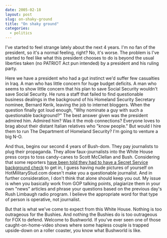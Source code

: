 ```yaml
---
date: 2005-02-18
layout: post
slug: on-shaky-ground
title: "On shaky ground"
categories:
  - politics
---
```


I've started to feel strange lately about the next 4 years. I'm no fan of the president, so it's a normal feeling, right? No, it's worse. The problem is I've started to feel like what this president chooses to do is beyond the usual liberties taken (no PATRIOT Act pun intended) by a president and his ruling party.

Here we have a president who had a gut instinct we'd suffer few casualties in Iraq. A man who has little concern for huge budget deficits. A man who seems to show little concern that his plan to save Social Security wouldn't save Social Security. He runs a staff that failed to find questionable business dealings in the background of his Homeland Security Secretary nominee, Bernard Kerik, leaving the job to internet bloggers. When the question finally got loud enough, "Why nominate a guy with such a questionable background?" The best answer given was the president admired him. Admired him? Was it the mob connections? Everyone loves to brag about their distant Italian relatives who "know people." But would I hire them to run The Department of Homeland Security? I'm going to venture a big N-O.

And thus, begins our second 4 years of Bush-dom. They pay journalists to plug their propaganda. They allow faux-journalists into the White House press corps to toss candy-canes to Scott McClellan and Bush. Considering that some reporters [have been told they had to have a Secret Service background check](http://www.nytimes.com/2005/02/17/opinion/bushs-barberini-faun.html) to get in, I guess having nude pictures of yourself on HotMilitaryStud.com doesn't make you a questionable journalist. And in further consideration, I don't think that alone should keep you out. My issue is when you basically work from GOP talking points, plagiarize them in your own "news" articles and phrase your questions based on the previous day's Rush Limbaugh radio program. I believe the appropriate word for that type of person is operative, not journalist.

But that is what we've come to expect from this White House. Nothing is too outrageous for the Bushies. And nothing the Bushies do is too outrageous for FOX to defend. Welcome to Bushworld. If you've ever seen one of those caught-on-home-video shows where some hapless couple is trapped upside-down on a roller coaster, you know what Bushworld is like.
